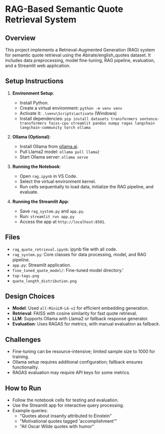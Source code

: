 # RAG-Based Semantic Quote Retrieval System

## Overview

This project implements a Retrieval-Augmented Generation (RAG) system for semantic quote retrieval using the Abirate/english_quotes dataset. It includes data preprocessing, model fine-tuning, RAG pipeline, evaluation, and a Streamlit web application.

## Setup Instructions

1. **Environment Setup**:

   - Install Python.
   - Create a virtual environment: `python -m venv venv`
   - Activate it: `.\venv\Scripts\activate` (Windows)
   - Install dependencies: `pip install datasets transformers sentence-transformers faiss-cpu streamlit pandas numpy ragas langchain langchain-community torch ollama`

2. **Ollama (Optional)**:

   - Install Ollama from [ollama.ai](https://ollama.ai/).
   - Pull Llama2 model: `ollama pull llama2`
   - Start Ollama server: `ollama serve`

3. **Running the Notebook**:

   - Open `rag.ipynb` in VS Code.
   - Select the virtual environment kernel.
   - Run cells sequentially to load data, initialize the RAG pipeline, and evaluate.

4. **Running the Streamlit App**:
   - Save `rag_system.py` and `app.py`.
   - Run: `streamlit run app.py`
   - Access the app at `http://localhost:8501`.

## Files

- `rag_quote_retrieval.ipynb`: ipynb file with all code.
- `rag_system.py`: Core classes for data processing, model, and RAG pipeline.
- `app.py`: Streamlit application.
- `fine_tuned_quote_model/`: Fine-tuned model directory.'
- `top-tags.png`
- `quote_length_distribution.png`

## Design Choices

- **Model**: Used `all-MiniLM-L6-v2` for efficient embedding generation.
- **Retrieval**: FAISS with cosine similarity for fast quote retrieval.
- **LLM**: Supports Ollama with Llama2 or fallback response generator.
- **Evaluation**: Uses RAGAS for metrics, with manual evaluation as fallback.

## Challenges

- Fine-tuning can be resource-intensive; limited sample size to 1000 for training.
- Ollama setup requires additional configuration; fallback ensures functionality.
- RAGAS evaluation may require API keys for some metrics.

## How to Run

- Follow the notebook cells for testing and evaluation.
- Use the Streamlit app for interactive query processing.
- Example queries:
  - "Quotes about insanity attributed to Einstein"
  - "Motivational quotes tagged 'accomplishment'"
  - "All Oscar Wilde quotes with humor"
